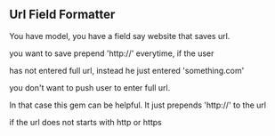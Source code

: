 ## Url Field  Formatter

You have model, you have a field say website that saves url. 

you want to save prepend 'http://' everytime, if the user 

has not entered full url, instead he just entered 'something.com'

you don't want to push user to enter full url.

In that case this gem can be helpful. It just prepends 'http://' to the url

if the url does not starts with http or https

